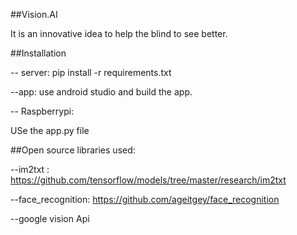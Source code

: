 ##Vision.AI

It is an innovative idea to help the blind to see better.

##Installation

-- server:
  pip install -r requirements.txt
  
--app:
  use android studio and build the app.

-- Raspberrypi:

  USe the app.py file
  
##Open source libraries used:

--im2txt : https://github.com/tensorflow/models/tree/master/research/im2txt

--face_recognition: https://github.com/ageitgey/face_recognition

--google vision Api
